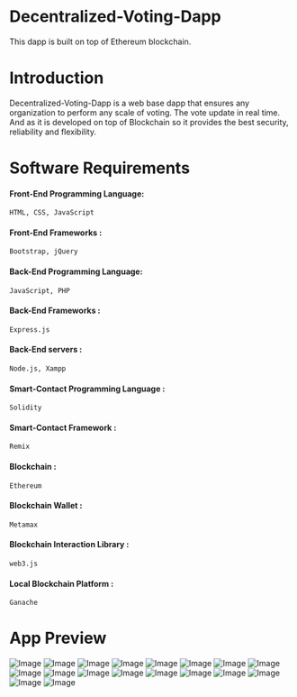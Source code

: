 # Decentralized-Voting-Dapp
This dapp is built on top of Ethereum blockchain.

# Introduction
Decentralized-Voting-Dapp is a web base dapp that ensures any organization to perform any scale of voting. The vote update in real time. And as it is developed on top of Blockchain so it provides the best security, reliability and flexibility.

# Software Requirements

#### Front-End Programming Language: 
    HTML, CSS, JavaScript
#### Front-End Frameworks : 
    Bootstrap, jQuery
#### Back-End Programming Language: 
    JavaScript, PHP
#### Back-End Frameworks : 
    Express.js
#### Back-End servers : 
    Node.js, Xampp 
#### Smart-Contact Programming Language : 
    Solidity 
#### Smart-Contact Framework : 
    Remix
#### Blockchain : 
    Ethereum 
#### Blockchain Wallet : 
    Metamax 
#### Blockchain Interaction Library : 
    web3.js
#### Local Blockchain Platform : 
    Ganache 

# App Preview

![Image](https://github.com/Meharab/Decentralized-Voting-Dapp/blob/main/images/Screenshot%202021-02-11%20092650.png)
![Image](https://github.com/Meharab/Decentralized-Voting-Dapp/blob/main/images/Screenshot%202021-02-11%20092803.png)
![Image](https://github.com/Meharab/Decentralized-Voting-Dapp/blob/main/images/Screenshot%202021-02-11%20093050.png)
![Image](https://github.com/Meharab/Decentralized-Voting-Dapp/blob/main/images/Screenshot%202021-02-11%20093120.png)
![Image](https://github.com/Meharab/Decentralized-Voting-Dapp/blob/main/images/Screenshot%202021-02-11%20093337.png)
![Image](https://github.com/Meharab/Decentralized-Voting-Dapp/blob/main/images/Screenshot%202021-02-11%20093418.png)
![Image](https://github.com/Meharab/Decentralized-Voting-Dapp/blob/main/images/Screenshot%202021-02-11%20093452.png)
![Image](https://github.com/Meharab/Decentralized-Voting-Dapp/blob/main/images/Screenshot%202021-02-11%20093540.png)
![Image](https://github.com/Meharab/Decentralized-Voting-Dapp/blob/main/images/Screenshot%202021-02-11%20093645.png)
![Image](https://github.com/Meharab/Decentralized-Voting-Dapp/blob/main/images/Screenshot%202021-02-11%20093710.png)
![Image](https://github.com/Meharab/Decentralized-Voting-Dapp/blob/main/images/Screenshot%202021-02-11%20093801.png)
![Image](https://github.com/Meharab/Decentralized-Voting-Dapp/blob/main/images/Screenshot%202021-02-11%20093840.png)
![Image](https://github.com/Meharab/Decentralized-Voting-Dapp/blob/main/images/Screenshot%202021-02-11%20093915.png)
![Image](https://github.com/Meharab/Decentralized-Voting-Dapp/blob/main/images/Screenshot%202021-02-11%20094326.png)
![Image](https://github.com/Meharab/Decentralized-Voting-Dapp/blob/main/images/Screenshot%202021-02-11%20094523.png)
![Image](https://github.com/Meharab/Decentralized-Voting-Dapp/blob/main/images/Screenshot%202021-02-11%20094615.png)
![Image](https://github.com/Meharab/Decentralized-Voting-Dapp/blob/main/images/Screenshot%202021-02-14%20013041.png)
![Image](https://github.com/Meharab/Decentralized-Voting-Dapp/blob/main/images/Screenshot%202021-02-14%20013140.png)
